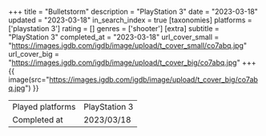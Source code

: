 +++
title = "Bulletstorm"
description = "PlayStation 3"
date = "2023-03-18"
updated = "2023-03-18"
in_search_index = true
[taxonomies]
platforms = ['playstation 3']
rating = []
genres = ['shooter']
[extra]
subtitle = "PlayStation 3"
completed_at = "2023-03-18"
url_cover_small = "https://images.igdb.com/igdb/image/upload/t_cover_small/co7abq.jpg"
url_cover_big = "https://images.igdb.com/igdb/image/upload/t_cover_big/co7abq.jpg"
+++
{{ image(src="https://images.igdb.com/igdb/image/upload/t_cover_big/co7abq.jpg") }}

|              |            |
| ------------ | ---------- |
| Played platforms    | PlayStation 3 |
| Completed at | 2023/03/18 |

